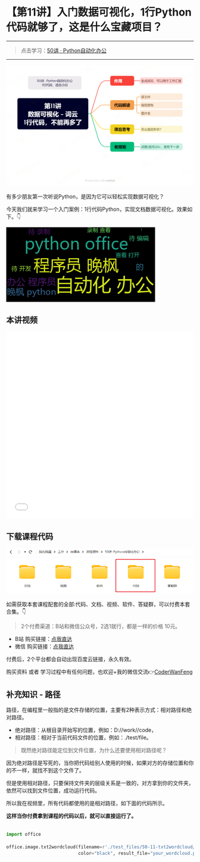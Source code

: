 # 【第11讲】入门数据可视化，1行Python代码就够了，这是什么宝藏项目？

------
> 点击学习：[50讲 · Python自动化办公](https://mp.weixin.qq.com/s/W39OFo6XoXsS-hL9poHP6Q)
------

![](../xmind/imgs/50-11-txt2wordcloud.png)

有多少朋友第一次听说Python，是因为它可以轻松实现数据可视化？

今天我们就来学习一个入门案例：1行代码Python，实现文档数据可视化。效果如下。👇

![](../docs/imgs/50-11/your_wordcloud.png)
## 本讲视频

<iframe src="//player.bilibili.com/player.html?bvid=BV1ph4y1v7MN" scrolling="no" border="0" frameborder="no" framespacing="0" allowfullscreen="true" width=100%, height=500> </iframe>

## 下载课程代码

![](../docs/imgs/common/code.png)

如需获取本套课程配套的全部:代码、文档、视频、软件、答疑群，可以付费本套合集。👇

> 2个付费渠道：B站和微信公众号，2选1就行，都是一样的价格 10元。

- B站 购买链接：[点我直达](https://mp.weixin.qq.com/s/J47pgSQBwKQxfT0mBBlvSA)
- 微信 购买链接：[点我直达](https://mp.weixin.qq.com/mp/appmsgalbum?__biz=MzI2Nzg5MjgyNg==&action=getalbum&album_id=3056320585091366915#wechat_redirect)

付费后，2个平台都会自动出现百度云链接，永久有效。

购买资料 或者 学习过程中有任何问题，也欢迎+我的微信交流👉[CoderWanFeng](https://mp.weixin.qq.com/s/B1V6KeXc7IOEB8DgXLWv3g)

## 补充知识 - 路径

路径，在编程里一般指的是文件存储的位置，主要有2种表示方式：相对路径和绝对路径。

- 绝对路径：从根目录开始写的位置，例如：D://work//code，
- 相对路径：相对于当前代码文件的位置，例如：./test/file。


> 既然绝对路径能定位到文件位置，为什么还要使用相对路径呢？

因为绝对路径是写死的，当你把代码给别人使用的时候，如果对方的存储位置和你的不一样，就找不到这个文件了。

但是使用相对路径，只要保持文件夹的层级关系是一致的，对方拿到你的文件夹，依然可以找到文件位置，成功运行代码。

所以我在视频里，所有代码都使用的是相对路径，如下面的代码所示。

**这样当你付费拿到课程的代码以后，就可以直接运行了。**

```python

import office

office.image.txt2wordcloud(filename=r'./test_files/50-11-txt2wordcloud/python-office.txt',  # 这里是相对路径
                           color="black", result_file="your_wordcloud.png")
```
